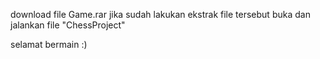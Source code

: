 download file Game.rar
jika sudah lakukan ekstrak file tersebut
buka dan jalankan file "ChessProject"

selamat bermain :)
